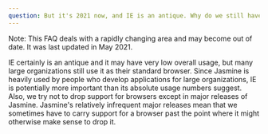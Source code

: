 ```yaml
---
question: But it's 2021 now, and IE is an antique. Why do we still have to deal with it?
---
```


<div class="warning">Note: This FAQ deals with a rapidly changing area and
may become out of date. It was last updated in May 2021.</div>

IE certainly is an antique and it may have very low overall usage, but many
large organizations still use it as their standard browser. Since Jasmine is
heavily used by people who develop applications for large organizations, IE is
potentially more important than its absolute usage numbers suggest. Also, we
try not to drop support for browsers except in major releases of Jasmine.
Jasmine's relatively infrequent major releases mean that we sometimes have to
carry support for a browser past the point where it might otherwise make sense
to drop it.
